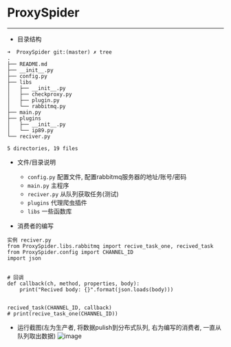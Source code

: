 # ProxySpider
____
* 目录结构
```
➜  ProxySpider git:(master) ✗ tree
.
├── README.md
├── __init__.py
├── config.py
├── libs
│   ├── __init__.py
│   ├── checkproxy.py
│   ├── plugin.py
│   └── rabbitmq.py
├── main.py
├── plugins
│   ├── __init__.py
│   └── ip89.py
└── reciver.py

5 directories, 19 files
```

* 文件/目录说明
	+ `config.py` 配置文件, 配置rabbitmq服务器的地址/账号/密码
	+ `main.py` 主程序
	+ `reciver.py` 从队列获取任务(测试)
	+ `plugins` 代理爬虫插件
	+ `libs` 一些函数库

* 消费者的编写
```
实例 reciver.py
from ProxySpider.libs.rabbitmq import recive_task_one, recived_task
from ProxySpider.config import CHANNEL_ID
import json


# 回调
def callback(ch, method, properties, body):
    print("Recived body: {}".format(json.loads(body)))


recived_task(CHANNEL_ID, callback)
# print(recive_task_one(CHANNEL_ID))
```

* 运行截图(左为生产者, 将数据pulish到分布式队列, 右为编写的消费者, 一直从队列取出数据)
![image](https://user-images.githubusercontent.com/19285429/58568109-33de6a00-8266-11e9-9e49-273100074b01.png)